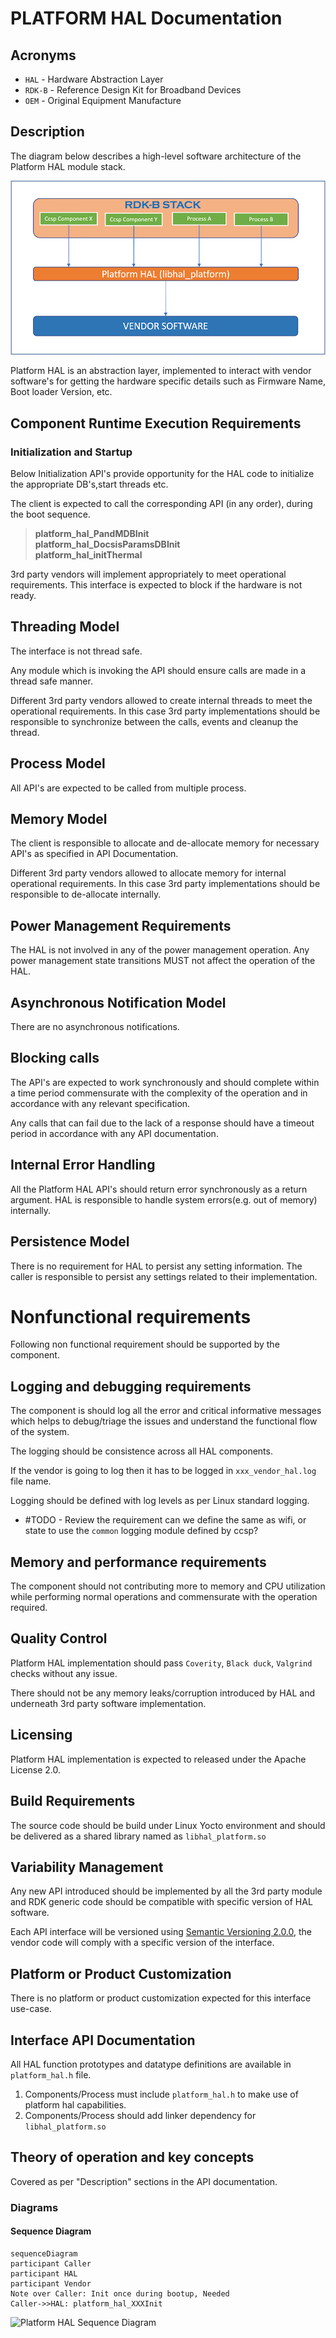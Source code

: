 # PLATFORM HAL Documentation

## Acronyms

- `HAL` \- Hardware Abstraction Layer
- `RDK-B` \- Reference Design Kit for Broadband Devices
- `OEM` \- Original Equipment Manufacture

## Description

The diagram below describes a high-level software architecture of the Platform HAL module stack. 

![Platform HAL Architecture Diag](images/Platform_HAL_Architecture.png)

Platform HAL is an abstraction layer, implemented to interact with vendor software's for getting the hardware specific details such as Firmware Name, Boot loader Version, etc.

## Component Runtime Execution Requirements

### Initialization and Startup

Below Initialization API's provide opportunity for the HAL code to initialize the appropriate DB's,start threads etc. 

The client is expected to call the corresponding API (in any order), during the boot sequence.

> **platform_hal_PandMDBInit**<br>
**platform_hal_DocsisParamsDBInit**<br>
**platform_hal_initThermal**

3rd party vendors will implement appropriately to meet operational requirements. This interface is expected to block if the hardware is not ready.

## Threading Model

The interface is not thread safe.

Any module which is invoking the API should ensure calls are made in a thread safe manner.

Different 3rd party vendors allowed to create internal threads to meet the operational requirements. In this case 3rd party implementations
should be responsible to synchronize between the calls, events and cleanup the thread.

## Process Model

All API's are expected to be called from multiple process.

## Memory Model

The client is responsible to allocate and de-allocate memory for necessary API's as specified in API Documentation.

Different 3rd party vendors allowed to allocate memory for internal operational requirements. In this case 3rd party implementations
should be responsible to de-allocate internally.

## Power Management Requirements

The HAL is not involved in any of the power management operation.
Any power management state transitions MUST not affect the operation of the HAL. 

## Asynchronous Notification Model

There are no asynchronous notifications.

## Blocking calls

The API's are expected to work synchronously and should complete within a time period commensurate with the complexity of the operation and in accordance with any relevant specification.

Any calls that can fail due to the lack of a response should have a timeout period in accordance with any API documentation.

## Internal Error Handling

All the Platform HAL API's should return error synchronously as a return argument. HAL is responsible to handle system errors(e.g. out of memory) internally.

## Persistence Model

There is no requirement for HAL to persist any setting information. The caller is responsible to persist any settings related to their implementation.

# Nonfunctional requirements

Following non functional requirement should be supported by the component.

## Logging and debugging requirements

The component is should log all the error and critical informative messages which helps to debug/triage the issues and understand the functional flow of the system.

The logging should be consistence across all HAL components.

If the vendor is going to log then it has to be logged in `xxx_vendor_hal.log` file name.

Logging should be defined with log levels as per Linux standard logging.

- #TODO - Review the requirement can we define the same as wifi, or state to use the `common` logging module defined by ccsp? 

## Memory and performance requirements

The component should not contributing more to memory and CPU utilization while performing normal operations and commensurate with the operation required.

## Quality Control

Platform HAL implementation should pass `Coverity`, `Black duck`, `Valgrind` checks without any issue.

There should not be any memory leaks/corruption introduced by HAL and underneath 3rd party software implementation.

## Licensing

Platform HAL implementation is expected to released under the Apache License 2.0.

## Build Requirements

The source code should be build under Linux Yocto environment and should be delivered as a shared library named as `libhal_platform.so`
  
## Variability Management

Any new API introduced should be implemented by all the 3rd party module and RDK generic code should be compatible with specific version of HAL software.

Each API interface will be versioned using [Semantic Versioning 2.0.0](https://semver.org/), the vendor code will comply with a specific version of the interface.

## Platform or Product Customization

There is no platform or product customization expected for this interface use-case.

## Interface API Documentation

All HAL function prototypes and datatype definitions are available in `platform_hal.h` file.
    
1. Components/Process must include `platform_hal.h` to make use of platform hal capabilities.
2. Components/Process should add linker dependency for `libhal_platform.so`

## Theory of operation and key concepts

Covered as per "Description" sections in the API documentation.

### Diagrams

#### Sequence Diagram

```mermaid
sequenceDiagram
participant Caller
participant HAL
participant Vendor
Note over Caller: Init once during bootup, Needed 
Caller->>HAL: platform_hal_XXXInit
```

![Platform HAL Sequence Diagram](Platform_HAL_Sequence_Diagram.png)

